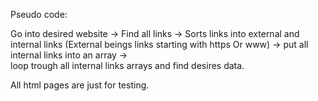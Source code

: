 Pseudo code:

Go into desired website -> 
Find all links -> 
Sorts links into external and internal links  (External beings links starting with https Or www) ->
put all internal links into an array ->  
loop trough all internal links arrays and find desires data.

All html pages are just for testing.

